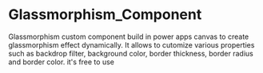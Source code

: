 # Glassmorphism_Component
Glassmorphism custom component build in power apps canvas  to create glassmorphism effect dynamically. It allows to  cutomize  various properties  such as backdrop filter, background color, border thickness, border radius and border color. it's free to use
